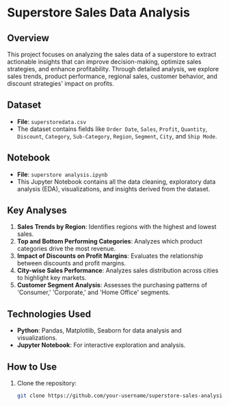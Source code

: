 # Superstore Sales Data Analysis

## Overview
This project focuses on analyzing the sales data of a superstore to extract actionable insights that can improve decision-making, optimize sales strategies, and enhance profitability. Through detailed analysis, we explore sales trends, product performance, regional sales, customer behavior, and discount strategies' impact on profits.

## Dataset
- **File**: `superstoredata.csv`
- The dataset contains fields like `Order Date`, `Sales`, `Profit`, `Quantity`, `Discount`, `Category`, `Sub-Category`, `Region`, `Segment`, `City`, and `Ship Mode`.

## Notebook
- **File**: `superstore analysis.ipynb`
- This Jupyter Notebook contains all the data cleaning, exploratory data analysis (EDA), visualizations, and insights derived from the dataset.

## Key Analyses
1. **Sales Trends by Region**: Identifies regions with the highest and lowest sales.
2. **Top and Bottom Performing Categories**: Analyzes which product categories drive the most revenue.
3. **Impact of Discounts on Profit Margins**: Evaluates the relationship between discounts and profit margins.
4. **City-wise Sales Performance**: Analyzes sales distribution across cities to highlight key markets.
5. **Customer Segment Analysis**: Assesses the purchasing patterns of 'Consumer,' 'Corporate,' and 'Home Office' segments.

## Technologies Used
- **Python**: Pandas, Matplotlib, Seaborn for data analysis and visualizations.
- **Jupyter Notebook**: For interactive exploration and analysis.

## How to Use
1. Clone the repository:
   ```bash
   git clone https://github.com/your-username/superstore-sales-analysis.git
